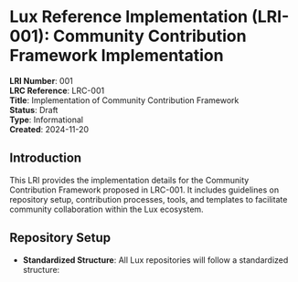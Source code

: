 # Lux Reference Implementation (LRI-001): Community Contribution Framework Implementation

**LRI Number**: 001  
**LRC Reference**: LRC-001  
**Title**: Implementation of Community Contribution Framework  
**Status**: Draft  
**Type**: Informational  
**Created**: 2024-11-20

## Introduction

This LRI provides the implementation details for the Community Contribution Framework proposed in LRC-001. It includes guidelines on repository setup, contribution processes, tools, and templates to facilitate community collaboration within the Lux ecosystem.

## Repository Setup

- **Standardized Structure**: All Lux repositories will follow a standardized structure:

